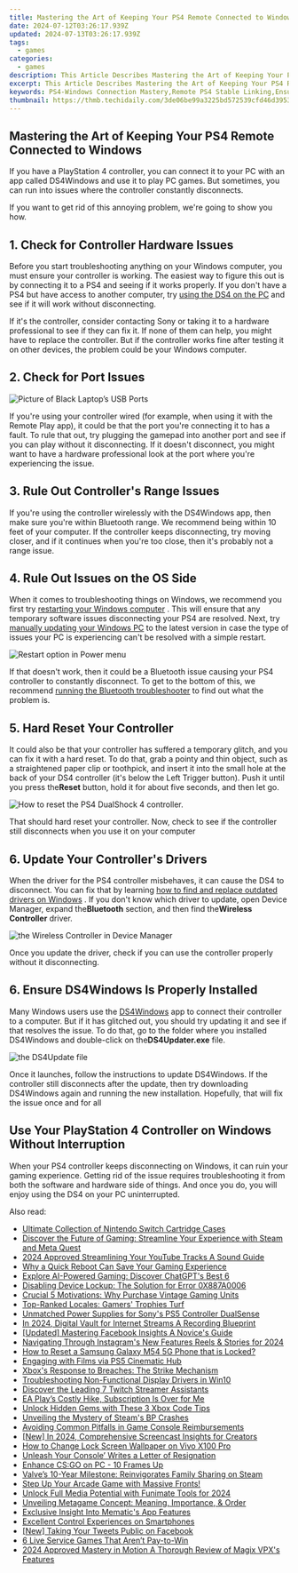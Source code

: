 ```yaml
---
title: Mastering the Art of Keeping Your PS4 Remote Connected to Windows
date: 2024-07-12T03:26:17.939Z
updated: 2024-07-13T03:26:17.939Z
tags:
  - games
categories:
  - games
description: This Article Describes Mastering the Art of Keeping Your PS4 Remote Connected to Windows
excerpt: This Article Describes Mastering the Art of Keeping Your PS4 Remote Connected to Windows
keywords: PS4-Windows Connection Mastery,Remote PS4 Stable Linking,Ensuring PS4 Connectivity,Windows PS4 Sync Tips,Prevent PS4 Disconnection,Secure PS4 Remote Access,Long-Term PS4 Connected
thumbnail: https://thmb.techidaily.com/3de06be99a3225bd572539cfd46d39535123115f6244e3ee7a3676c38fda1900.jpg
---
```


## Mastering the Art of Keeping Your PS4 Remote Connected to Windows

 If you have a PlayStation 4 controller, you can connect it to your PC with an app called DS4Windows and use it to play PC games. But sometimes, you can run into issues where the controller constantly disconnects.

 If you want to get rid of this annoying problem, we're going to show you how.

## 1\. Check for Controller Hardware Issues

 Before you start troubleshooting anything on your Windows computer, you must ensure your controller is working. The easiest way to figure this out is by connecting it to a PS4 and seeing if it works properly. If you don't have a PS4 but have access to another computer, try [using the DS4 on the PC](https://www.makeuseof.com/tag/how-to-use-the-ps4-controller-on-your-mac-or-pc/) and see if it will work without disconnecting.

 If it's the controller, consider contacting Sony or taking it to a hardware professional to see if they can fix it. If none of them can help, you might have to replace the controller. But if the controller works fine after testing it on other devices, the problem could be your Windows computer.

## 2\. Check for Port Issues
![Picture of Black Laptop’s USB Ports](https://static1.makeuseofimages.com/wordpress/wp-content/uploads/2023/03/endpoint-security-best-practices-regulate-usb-ports.jpg)

 If you're using your controller wired (for example, when using it with the Remote Play app), it could be that the port you're connecting it to has a fault. To rule that out, try plugging the gamepad into another port and see if you can play without it disconnecting. If it doesn't disconnect, you might want to have a hardware professional look at the port where you're experiencing the issue.

## 3\. Rule Out Controller's Range Issues

 If you're using the controller wirelessly with the DS4Windows app, then make sure you're within Bluetooth range. We recommend being within 10 feet of your computer. If the controller keeps disconnecting, try moving closer, and if it continues when you're too close, then it's probably not a range issue.

## 4\. Rule Out Issues on the OS Side

 When it comes to troubleshooting things on Windows, we recommend you first try [restarting your Windows computer](https://www.makeuseof.com/windows-restart-methods/) . This will ensure that any temporary software issues disconnecting your PS4 are resolved. Next, try [manually updating your Windows PC](https://www.makeuseof.com/update-windows-manually/) to the latest version in case the type of issues your PC is experiencing can't be resolved with a simple restart.

![Restart option in Power menu](https://static1.makeuseofimages.com/wordpress/wp-content/uploads/2023/03/restart.jpg)

 If that doesn't work, then it could be a Bluetooth issue causing your PS4 controller to constantly disconnect. To get to the bottom of this, we recommend [running the Bluetooth troubleshooter](https://www.makeuseof.com/run-troubleshooter-windows-10-11/) to find out what the problem is.

## 5\. Hard Reset Your Controller

 It could also be that your controller has suffered a temporary glitch, and you can fix it with a hard reset. To do that, grab a pointy and thin object, such as a straightened paper clip or toothpick, and insert it into the small hole at the back of your DS4 controller (it's below the Left Trigger button). Push it until you press the**Reset** button, hold it for about five seconds, and then let go.

![How to reset the PS4 DualShock 4 controller.](https://static1.makeuseofimages.com/wordpress/wp-content/uploads/2021/09/how_to_reset_ps4_controller.jpg)

 That should hard reset your controller. Now, check to see if the controller still disconnects when you use it on your computer

## 6\. Update Your Controller's Drivers

 When the driver for the PS4 controller misbehaves, it can cause the DS4 to disconnect. You can fix that by learning [how to find and replace outdated drivers on Windows](https://www.makeuseof.com/tag/find-replace-outdated-windows-drivers/) . If you don't know which driver to update, open Device Manager, expand the**Bluetooth** section, and then find the**Wireless Controller** driver.

![the Wireless Controller in Device Manager](https://static1.makeuseofimages.com/wordpress/wp-content/uploads/2023/09/wireless-controller-in-device-manager.jpg)

 Once you update the driver, check if you can use the controller properly without it disconnecting.

## 6\. Ensure DS4Windows Is Properly Installed

 Many Windows users use the [DS4Windows](https://ds4-windows.com/) app to connect their controller to a computer. But if it has glitched out, you should try updating it and see if that resolves the issue. To do that, go to the folder where you installed DS4Windows and double-click on the**DS4Updater.exe** file.

![the DS4Update file](https://static1.makeuseofimages.com/wordpress/wp-content/uploads/2023/09/ds4update-file.jpg)

 Once it launches, follow the instructions to update DS4Windows. If the controller still disconnects after the update, then try downloading DS4Windows again and running the new installation. Hopefully, that will fix the issue once and for all

## Use Your PlayStation 4 Controller on Windows Without Interruption

 When your PS4 controller keeps disconnecting on Windows, it can ruin your gaming experience. Getting rid of the issue requires troubleshooting it from both the software and hardware side of things. And once you do, you will enjoy using the DS4 on your PC uninterrupted.


<ins class="adsbygoogle"
     style="display:block"
     data-ad-format="autorelaxed"
     data-ad-client="ca-pub-7571918770474297"
     data-ad-slot="1223367746"></ins>



<ins class="adsbygoogle"
     style="display:block"
     data-ad-client="ca-pub-7571918770474297"
     data-ad-slot="8358498916"
     data-ad-format="auto"
     data-full-width-responsive="true"></ins>



<span class="atpl-alsoreadstyle">Also read:</span>
<div><ul>
<li><a href="https://games-able.techidaily.com/ultimate-collection-of-nintendo-switch-cartridge-cases/"><u>Ultimate Collection of Nintendo Switch Cartridge Cases</u></a></li>
<li><a href="https://games-able.techidaily.com/discover-the-future-of-gaming-streamline-your-experience-with-steam-and-meta-quest/"><u>Discover the Future of Gaming: Streamline Your Experience with Steam and Meta Quest</u></a></li>
<li><a href="https://youtube-help.techidaily.com/2024-approved-streamlining-your-youtube-tracks-a-sound-guide/"><u>2024 Approved  Streamlining Your YouTube Tracks  A Sound Guide</u></a></li>
<li><a href="https://games-able.techidaily.com/why-a-quick-reboot-can-save-your-gaming-experience/"><u>Why a Quick Reboot Can Save Your Gaming Experience</u></a></li>
<li><a href="https://games-able.techidaily.com/explore-ai-powered-gaming-discover-chatgpts-best-6/"><u>Explore AI-Powered Gaming: Discover ChatGPT's Best 6</u></a></li>
<li><a href="https://games-able.techidaily.com/disabling-device-lockup-the-solution-for-error-0x887a0006/"><u>Disabling Device Lockup: The Solution for Error 0X887A0006</u></a></li>
<li><a href="https://games-able.techidaily.com/crucial-5-motivations-why-purchase-vintage-gaming-units/"><u>Crucial 5 Motivations: Why Purchase Vintage Gaming Units</u></a></li>
<li><a href="https://games-able.techidaily.com/top-ranked-locales-gamers-trophies-turf/"><u>Top-Ranked Locales: Gamers' Trophies Turf</u></a></li>
<li><a href="https://games-able.techidaily.com/unmatched-power-supplies-for-sonys-ps5-controller-dualsense/"><u>Unmatched Power Supplies for Sony's PS5 Controller DualSense</u></a></li>
<li><a href="https://remote-screen-capture.techidaily.com/in-2024-digital-vault-for-internet-streams-a-recording-blueprint/"><u>In 2024, Digital Vault for Internet Streams  A Recording Blueprint</u></a></li>
<li><a href="https://facebook-video-content.techidaily.com/updated-mastering-facebook-insights-a-novices-guide/"><u>[Updated] Mastering Facebook Insights  A Novice's Guide</u></a></li>
<li><a href="https://instagram-video-recordings.techidaily.com/navigating-through-instagrams-new-features-reels-and-stories-for-2024/"><u>Navigating Through Instagram's New Features  Reels & Stories for 2024</u></a></li>
<li><a href="https://android-unlock.techidaily.com/how-to-reset-a-samsung-galaxy-m54-5g-phone-that-is-locked-by-drfone-android/"><u>How to Reset a Samsung Galaxy M54 5G Phone that is Locked?</u></a></li>
<li><a href="https://games-able.techidaily.com/engaging-with-films-via-ps5-cinematic-hub/"><u>Engaging with Films via PS5 Cinematic Hub</u></a></li>
<li><a href="https://games-able.techidaily.com/xboxs-response-to-breaches-the-strike-mechanism/"><u>Xbox's Response to Breaches: The Strike Mechanism</u></a></li>
<li><a href="https://games-able.techidaily.com/troubleshooting-non-functional-display-drivers-in-win10/"><u>Troubleshooting Non-Functional Display Drivers in Win10</u></a></li>
<li><a href="https://games-able.techidaily.com/discover-the-leading-7-twitch-streamer-assistants/"><u>Discover the Leading 7 Twitch Streamer Assistants</u></a></li>
<li><a href="https://games-able.techidaily.com/ea-plays-costly-hike-subscription-is-over-for-me/"><u>EA Play’s Costly Hike, Subscription Is Over for Me</u></a></li>
<li><a href="https://games-able.techidaily.com/unlock-hidden-gems-with-these-3-xbox-code-tips/"><u>Unlock Hidden Gems with These 3 Xbox Code Tips</u></a></li>
<li><a href="https://games-able.techidaily.com/unveiling-the-mystery-of-steams-bp-crashes/"><u>Unveiling the Mystery of Steam's BP Crashes</u></a></li>
<li><a href="https://games-able.techidaily.com/avoiding-common-pitfalls-in-game-console-reimbursements/"><u>Avoiding Common Pitfalls in Game Console Reimbursements</u></a></li>
<li><a href="https://visual-screen-recording.techidaily.com/new-in-2024-comprehensive-screencast-insights-for-creators/"><u>[New] In 2024, Comprehensive Screencast Insights for Creators</u></a></li>
<li><a href="https://android-unlock.techidaily.com/how-to-change-lock-screen-wallpaper-on-vivo-x100-pro-by-drfone-android/"><u>How to Change Lock Screen Wallpaper on Vivo X100 Pro</u></a></li>
<li><a href="https://games-able.techidaily.com/unleash-your-console-writes-a-letter-of-resignation/"><u>Unleash Your Console’ Writes a Letter of Resignation</u></a></li>
<li><a href="https://games-able.techidaily.com/enhance-csgo-on-pc-10-frames-up/"><u>Enhance CS:GO on PC - 10 Frames Up</u></a></li>
<li><a href="https://games-able.techidaily.com/valves-10-year-milestone-reinvigorates-family-sharing-on-steam/"><u>Valve’s 10-Year Milestone: Reinvigorates Family Sharing on Steam</u></a></li>
<li><a href="https://games-able.techidaily.com/1719165156100-step-up-your-arcade-game-with-massive-fronts/"><u>Step Up Your Arcade Game with Massive Fronts!</u></a></li>
<li><a href="https://some-guidance.techidaily.com/unlock-full-media-potential-with-funimate-tools-for-2024/"><u>Unlock Full Media Potential with Funimate Tools for 2024</u></a></li>
<li><a href="https://games-able.techidaily.com/unveiling-metagame-concept-meaning-importance-and-order/"><u>Unveiling Metagame Concept: Meaning, Importance, & Order</u></a></li>
<li><a href="https://extra-resources.techidaily.com/exclusive-insight-into-mematics-app-features/"><u>Exclusive Insight Into Mematic's App Features</u></a></li>
<li><a href="https://games-able.techidaily.com/excellent-control-experiences-on-smartphones/"><u>Excellent Control Experiences on Smartphones</u></a></li>
<li><a href="https://facebook-clips.techidaily.com/new-taking-your-tweets-public-on-facebook/"><u>[New] Taking Your Tweets Public on Facebook</u></a></li>
<li><a href="https://games-able.techidaily.com/6-live-service-games-that-arent-pay-to-win/"><u>6 Live Service Games That Aren’t Pay-to-Win</u></a></li>
<li><a href="https://extra-skills.techidaily.com/2024-approved-mastery-in-motion-a-thorough-review-of-magix-vpxs-features/"><u>2024 Approved  Mastery in Motion  A Thorough Review of Magix VPX's Features</u></a></li>
</ul></div>
